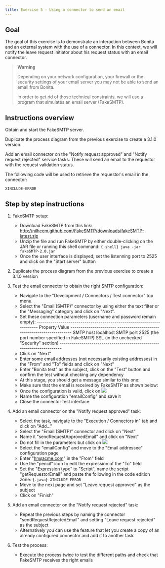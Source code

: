 ```yaml
---
title: Exercise 5 - Using a connector to send an email
---
```


## Goal

The goal of this exercise is to demonstrate an interaction between Bonita and an external system with the use of a connector. In this context, we will notify the leave request initiator about his request status with an email connector.

> **Warning**
>
> Depending on your network configuration, your firewall or the security settings of your email server you may not be able to send an email from Bonita.
>
> In order to get rid of those technical constraints, we will use a program that simulates an email server (FakeSMTP).

## Instructions overview

Obtain and start the FakeSMTP server.

Duplicate the process diagram from the previous exercise to create a 3.1.0 version.

Add an email connector on the "Notify request approved" and "Notify request rejected" service tasks. These will send an email to the requestor with the request validation status.

The following code will be used to retrieve the requestor's email in the connector:

``` {.java}
XINCLUDE-ERROR
```

## Step by step instructions

1. FakeSMTP setup:
   - Download FakeSMTP from this link: <http://nilhcem.github.com/FakeSMTP/downloads/fakeSMTP-latest.zip>
   - Unzip the file and run FakeSMTP by either double-clicking on the JAR file or running this shell command: ` {.shell} java -jar fakeSMTP-2.0.jar `
   - Once the user interface is displayed, set the listenning port to 2525 and click on the "Start server" button

1. Duplicate the process diagram from the previous exercise to create a 3.1.0 version

1. Test the email connector to obtain the right SMTP configuration:
   - Navigate to the "Development / Connectors / Test connector" top menu.
   - Select the "Email (SMTP)" connector by using either the text filter or the "Messaging" category and click on "Next".
   - Set these connection parameters (username and password remain empty):
   -----------------------------------------------------------------------   Property                Value   ----------------------- -----------------------------------------------   SMTP host               localhost
   SMTP port               2525 (the port number specified in FakeSMTP)
   SSL (in the             unchecked   "Security" section)      -----------------------------------------------------------------------
   - Click on "Next"
   - Enter some email addresses (not necessarily existing addresses) in the "From" and "To" fields and click on "Next"
   - Enter "Bonita test" as the subject, click on the "Test" button and confirm the test without checking any dependency
   - At this stage, you should get a message similar to this one:
   - Make sure that the email is received by FakeSMTP as shown below:
   - Once the configuration is valid, click on ![](resources/screenshots/ex5_02.png)
   - Name the configuration "emailConfig" and save it
   - Close the connector test interface

1. Add an email connector on the "Notify request approved" task:
   - Select the task, navigate to the "Execution / Connectors in" tab and click on "Add..."
   - Select the "Email (SMTP)" connector and click on "Next"
   - Name it "sendRequestApprovedEmail" and click on "Next"
   - Do not fill in the parameters but click on ![](resources/screenshots/ex5_03.png)
   - Select the "emailConfig" and move to the "Email addressee" configuration page
   - Enter "hr@acme.com" in the "From" field
   - Use the "pencil" icon to edit the expression of the "To" field
   - Set the "Expression type" to "Script", name the script "getRequestorEmail" and paste the following in the code edition zone:
 ``` {.java} XINCLUDE-ERROR ```
   - Move to the next page and set "Leave request approved" as the subject
   - Click on "Finish"

1. Add an email connector on the "Notify request rejected" task:
   - Repeat the previous steps by naming the connector "sendRequestRejectedEmail" and setting "Leave request rejected" as the subject
   - Alternatively you can use the feature that let you create a copy of an already configured connector and add it to another task

1. Test the process:
   - Execute the process twice to test the different paths and check that FakeSMTP receives the right emails
